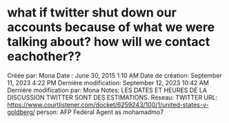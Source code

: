 # what if twitter shut down our accounts because of what we were talking about? how will we contact eachother??

Créée par: Mona
Date : June 30, 2015 1:10 AM
Date de création: September 11, 2023 4:22 PM
Dernière modification: September 12, 2023 10:42 AM
Dernière modification par: Mona
Notes: LES DATES ET HEURES DE LA DISCUSSION TWITTER SONT DES ESTIMATIONS.
Réseau: TWITTER
URL: https://www.courtlistener.com/docket/6259243/100/1/united-states-v-goldberg/
person: AFP Federal Agent as mohamadmo7